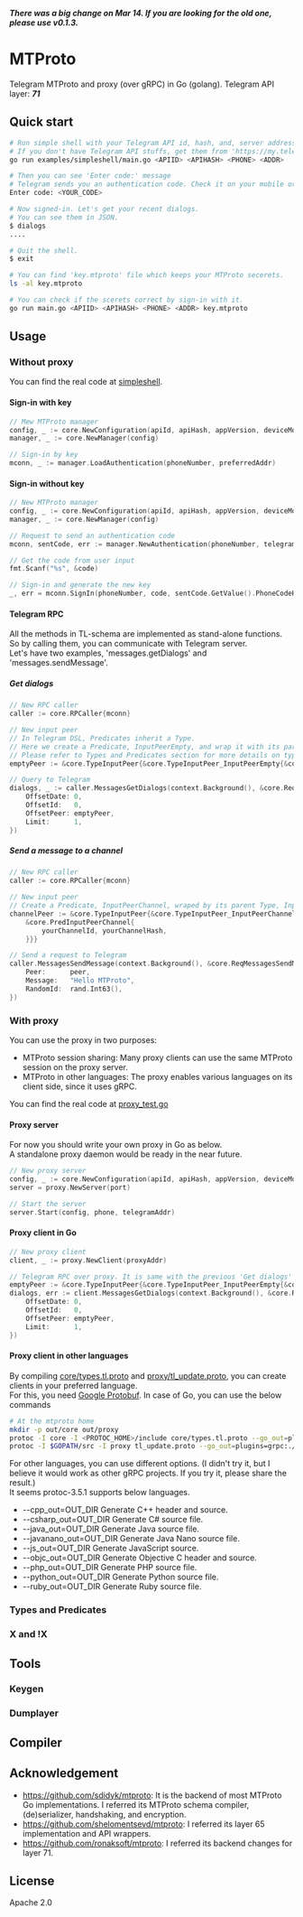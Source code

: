 ***There was a big change on Mar 14. If you are looking for the old one, please use v0.1.3.***

MTProto
===
Telegram MTProto and proxy (over gRPC) in Go (golang).
Telegram API layer: ***71***

## Quick start
```sh
# Run simple shell with your Telegram API id, hash, and, server address with your phone number.
# If you don't have Telegram API stuffs, get them from 'https://my.telegram.org/apps'.
go run examples/simpleshell/main.go <APIID> <APIHASH> <PHONE> <ADDR>

# Then you can see 'Enter code:' message
# Telegram sends you an authentication code. Check it on your mobile or desktop app and put it.
Enter code: <YOUR_CODE>

# Now signed-in. Let's get your recent dialogs. 
# You can see them in JSON.
$ dialogs
....

# Quit the shell.
$ exit

# You can find 'key.mtproto' file which keeps your MTProto secerets.
ls -al key.mtproto

# You can check if the scerets correct by sign-in with it.
go run main.go <APIID> <APIHASH> <PHONE> <ADDR> key.mtproto
```

## Usage
### Without proxy
You can find the real code at [simpleshell](https://github.com/cjongseok/mtproto/blob/master/examples/simpleshell/main.go).
#### Sign-in with key
```go
// Mew MTProto manager
config, _ := core.NewConfiguration(apiId, apiHash, appVersion, deviceModel, systemVersion, language, 0, 0, key)
manager, _ := core.NewManager(config)

// Sign-in by key
mconn, _ := manager.LoadAuthentication(phoneNumber, preferredAddr)
```
#### Sign-in without key
```go
// New MTProto manager
config, _ := core.NewConfiguration(apiId, apiHash, appVersion, deviceModel, systemVersion, language, 0, 0, "new-key.mtproto")
manager, _ := core.NewManager(config)

// Request to send an authentication code
mconn, sentCode, err := manager.NewAuthentication(phoneNumber, telegramAddress, false)

// Get the code from user input
fmt.Scanf("%s", &code)

// Sign-in and generate the new key
_, err = mconn.SignIn(phoneNumber, code, sentCode.GetValue().PhoneCodeHash)
```
#### Telegram RPC
All the methods in TL-schema are implemented as stand-alone functions.
So by calling them, you can communicate with Telegram server.<br>
Let's have two examples, 'messages.getDialogs' and 'messages.sendMessage'.
##### Get dialogs
```go
// New RPC caller
caller := core.RPCaller{mconn}

// New input peer
// In Telegram DSL, Predicates inherit a Type.
// Here we create a Predicate, InputPeerEmpty, and wrap it with its parent Type, InputPeer.
// Please refer to Types and Predicates section for more details on types in TL-schema.
emptyPeer := &core.TypeInputPeer{&core.TypeInputPeer_InputPeerEmpty{&core.PredInputPeerEmpty{}}

// Query to Telegram
dialogs, _ := caller.MessagesGetDialogs(context.Background(), &core.ReqMessagesGetDialogs{
    OffsetDate: 0,
    OffsetId: 	0,
    OffsetPeer: emptyPeer,
    Limit: 		1,
})
```
##### Send a message to a channel
```go
// New RPC caller
caller := core.RPCaller{mconn}

// New input peer
// Create a Predicate, InputPeerChannel, wraped by its parent Type, InputPeer.
channelPeer := &core.TypeInputPeer{&core.TypeInputPeer_InputPeerChannel{
    &core.PredInputPeerChannel{
        yourChannelId, yourChannelHash,
    }}}

// Send a request to Telegram
caller.MessagesSendMessage(context.Background(), &core.ReqMessagesSendMessage{
    Peer:      peer,
    Message:   "Hello MTProto",
    RandomId:  rand.Int63(),
})
```

### With proxy
You can use the proxy in two purposes:
* MTProto session sharing: Many proxy clients can use the same MTProto session on the proxy server.
* MTProto in other languages: The proxy enables various languages on its client side, since it uses gRPC.

You can find the real code at [proxy_test.go](https://github.com/cjongseok/mtproto/blob/master/proxy/proxy_test.go)
#### Proxy server
For now you should write your own proxy in Go as below.<br>
A standalone proxy daemon would be ready in the near future.
```go
// New proxy server
config, _ := core.NewConfiguration(apiId, apiHash, appVersion, deviceModel, systemVersion, language, 0, 0, key)
server = proxy.NewServer(port)

// Start the server
server.Start(config, phone, telegramAddr)
```
#### Proxy client in Go
```go
// New proxy client
client, _ := proxy.NewClient(proxyAddr)

// Telegram RPC over proxy. It is same with the previous 'Get dialogs' but the RPC caller
emptyPeer := &core.TypeInputPeer{&core.TypeInputPeer_InputPeerEmpty{&core.PredInputPeerEmpty{}}
dialogs, err := client.MessagesGetDialogs(context.Background(), &core.ReqMessagesGetDialogs{
    OffsetDate: 0,
    OffsetId:   0,
    OffsetPeer: emptyPeer,
    Limit:      1,
})
```
#### Proxy client in other languages
By compiling [core/types.tl.proto](https://github.com/cjongseok/mtproto/tree/master/core/types.tl.proto) and [proxy/tl_update.proto](https://github.com/cjongseok/mtproto/tree/master/core/proxy/tl_update.proto), 
you can create clients in your preferred language.<br>
For this, you need [Google Protobuf](https://developers.google.com/protocol-buffers/).
In case of Go, you can use the below commands
```bash
# At the mtproto home
mkdir -p out/core out/proxy
protoc -I core -I <PROTOC_HOME>/include core/types.tl.proto --go_out=plugins=grpc:./out/core
protoc -I $GOPATH/src -I proxy tl_update.proto --go_out=plugins=grpc:./out/proxy
```
For other languages, you can use different options. (I didn't try it, but I believe it would work as other gRPC projects. If you try it, please share the result.)<br>
It seems protoc-3.5.1 supports below languages.
* --cpp_out=OUT_DIR           Generate C++ header and source.
* --csharp_out=OUT_DIR        Generate C# source file.
* --java_out=OUT_DIR          Generate Java source file.
* --javanano_out=OUT_DIR      Generate Java Nano source file.
* --js_out=OUT_DIR            Generate JavaScript source.
* --objc_out=OUT_DIR          Generate Objective C header and source.
* --php_out=OUT_DIR           Generate PHP source file.
* --python_out=OUT_DIR        Generate Python source file.
* --ruby_out=OUT_DIR          Generate Ruby source file.

### Types and Predicates
### X and !X

## Tools
### Keygen
### Dumplayer

## Compiler


## Acknowledgement
* https://github.com/sdidyk/mtproto: It is the backend of most MTProto Go implementations.
I referred its MTProto schema compiler, (de)serializer, handshaking, and encryption.
* https://github.com/shelomentsevd/mtproto: I referred its layer 65 implementation and API wrappers.
* https://github.com/ronaksoft/mtproto: I referred its backend changes for layer 71.


## License
Apache 2.0
